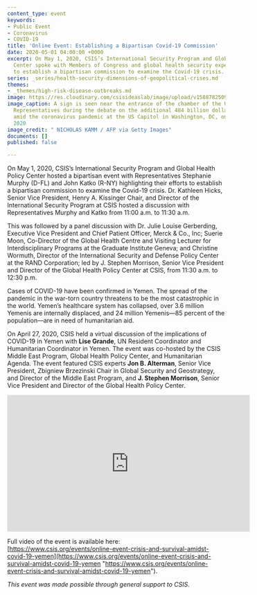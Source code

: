 ```yaml
---
content_type: event
keywords:
- Public Event
- Coronavirus
- COVID-19
title: 'Online Event: Establishing a Bipartisan Covid-19 Commission'
date: 2020-05-01 04:00:00 +0000
excerpt: On May 1, 2020, CSIS’s International Security Program and Global Health Policy
  Center spoke with Members of Congress and global health security experts about efforts
  to establish a bipartisan commission to examine the Covid-19 crisis.
series: _series/health-security-dimensions-of-geopolitical-crises.md
themes:
- _themes/high-risk-disease-outbreaks.md
image: https://res.cloudinary.com/csisideaslab/image/upload/v1588782509/health-commission/GettyImages-1210802291_czdwd2.jpg
image_caption: A sign is seen near the entrance of the chamber of the US House of
  Representatives during the debate on the additional 484 billion dollar relief package
  amid the coronavirus pandemic at the US Capitol in Washington, DC, on April 23,
  2020
image_credit: " NICHOLAS KAMM / AFP via Getty Images"
documents: []
published: false

---
```

On May 1, 2020, CSIS’s International Security Program and Global Health Policy Center hosted a bipartisan event with Representatives Stephanie Murphy (D-FL) and John Katko (R-NY) highlighting their efforts to establish a bipartisan commission to examine the Covid-19 crisis. Dr. Kathleen Hicks, Senior Vice President, Henry A. Kissinger Chair, and Director of the International Security Program at CSIS hosted a discussion with Representatives Murphy and Katko from 11:00 a.m. to 11:30 a.m.

This was followed by a panel discussion with Dr. Julie Louise Gerberding, Executive Vice President and Chief Patient Officer, Merck & Co., Inc; Suerie Moon, Co-Director of the Global Health Centre and Visiting Lecturer for Interdisciplinary Programs at the Graduate Institute Geneva; and Christine Wormuth, Director of the International Security and Defense Policy Center at the RAND Corporation; led by J. Stephen Morrison, Senior Vice President and Director of the Global Health Policy Center at CSIS, from 11:30 a.m. to 12:30 p.m.

Cases of COVID-19 have been confirmed in Yemen. The spread of the pandemic in the war-torn country threatens to be the most catastrophic in the world. Yemen’s healthcare system has collapsed, over 3.6 million Yemenis are internally displaced, and 24 million Yemenis—85 percent of the population—are in need of humanitarian aid.

On April 27, 2020, CSIS held a virtual discussion of the implications of COVID-19 in Yemen with **Lise Grande**, UN Resident Coordinator and Humanitarian Coordinator in Yemen. The event was co-hosted by the CSIS Middle East Program, Global Health Policy Center, and Humanitarian Agenda. The event featured CSIS experts **Jon B. Alterman**, Senior Vice President, Zbigniew Brzezinski Chair in Global Security and Geostrategy, and Director of the Middle East Program, and **J. Stephen Morrison**, Senior Vice President and Director of the Global Health Policy Center.

<iframe width="560" height="315" src="https://www.youtube.com/embed/ItMMk5uqFZc" frameborder="0" allow="accelerometer; autoplay; encrypted-media; gyroscope; picture-in-picture" allowfullscreen></iframe>

Full video of the event is available here: [https://www.csis.org/events/online-event-crisis-and-survival-amidst-covid-19-yemen](https://www.csis.org/events/online-event-crisis-and-survival-amidst-covid-19-yemen "https://www.csis.org/events/online-event-crisis-and-survival-amidst-covid-19-yemen").

_This event was made possible through general support to CSIS._